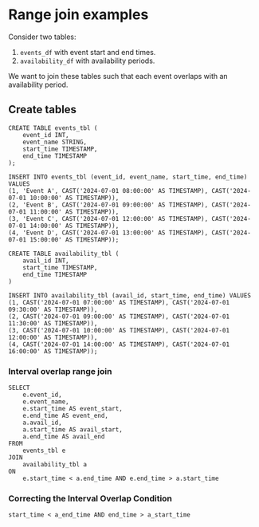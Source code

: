 # Range join examples

Consider two tables:

1. `events_df` with event start and end times.
2. `availability_df` with availability periods.

We want to join these tables such that each event overlaps with an availability period.

## Create tables

    CREATE TABLE events_tbl (
        event_id INT,
        event_name STRING,
        start_time TIMESTAMP,
        end_time TIMESTAMP
    );

    INSERT INTO events_tbl (event_id, event_name, start_time, end_time) VALUES
    (1, 'Event A', CAST('2024-07-01 08:00:00' AS TIMESTAMP), CAST('2024-07-01 10:00:00' AS TIMESTAMP)),
    (2, 'Event B', CAST('2024-07-01 09:00:00' AS TIMESTAMP), CAST('2024-07-01 11:00:00' AS TIMESTAMP)),
    (3, 'Event C', CAST('2024-07-01 12:00:00' AS TIMESTAMP), CAST('2024-07-01 14:00:00' AS TIMESTAMP)),
    (4, 'Event D', CAST('2024-07-01 13:00:00' AS TIMESTAMP), CAST('2024-07-01 15:00:00' AS TIMESTAMP));

    CREATE TABLE availability_tbl (
        avail_id INT,
        start_time TIMESTAMP,
        end_time TIMESTAMP
    )

    INSERT INTO availability_tbl (avail_id, start_time, end_time) VALUES
    (1, CAST('2024-07-01 07:00:00' AS TIMESTAMP), CAST('2024-07-01 09:30:00' AS TIMESTAMP)),
    (2, CAST('2024-07-01 09:00:00' AS TIMESTAMP), CAST('2024-07-01 11:30:00' AS TIMESTAMP)),
    (3, CAST('2024-07-01 10:00:00' AS TIMESTAMP), CAST('2024-07-01 12:00:00' AS TIMESTAMP)),
    (4, CAST('2024-07-01 14:00:00' AS TIMESTAMP), CAST('2024-07-01 16:00:00' AS TIMESTAMP));

### Interval overlap range join

    SELECT
        e.event_id,
        e.event_name,
        e.start_time AS event_start,
        e.end_time AS event_end,
        a.avail_id,
        a.start_time AS avail_start,
        a.end_time AS avail_end
    FROM
        events_tbl e
    JOIN
        availability_tbl a
    ON
        e.start_time < a.end_time AND e.end_time > a.start_time

### Correcting the Interval Overlap Condition

    start_time < a_end_time AND end_time > a_start_time
